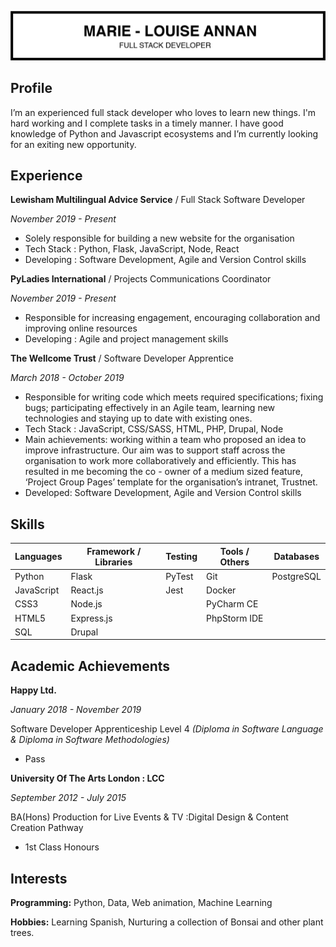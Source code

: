 ![ml header](/img/ml_cv_header2.png)

## Profile

I’m an experienced full stack developer who loves to learn new things. I'm hard working and I complete tasks in a timely manner. I have good knowledge of Python and Javascript ecosystems and I’m currently looking for an exiting new opportunity.

## Experience

**Lewisham Multilingual Advice Service** / Full Stack Software Developer

_November 2019 - Present_

- Solely responsible for building a new website for the organisation
- Tech Stack : Python, Flask, JavaScript, Node, React
- Developing : Software Development, Agile and Version Control skills

**PyLadies International** / Projects Communications Coordinator

_November 2019 - Present_
- Responsible for increasing engagement, encouraging collaboration and improving online resources
- Developing : Agile and project management skills


**The Wellcome Trust** / Software Developer Apprentice

_March 2018 - October 2019_

- Responsible for writing code which meets required specifications; fixing bugs; participating effectively in an Agile team, learning new technologies and staying up to date with existing ones.
- Tech Stack : JavaScript, CSS/SASS, HTML, PHP, Drupal, Node
- Main achievements: working within a team who proposed an idea to improve infrastructure. Our aim was to support staff across the organisation to work more collaboratively and efficiently. This has resulted in me becoming the co - owner of a medium sized feature, ‘Project Group Pages’ template for the organisation’s intranet, Trustnet.
- Developed: Software Development, Agile and Version Control skills


## Skills

| Languages  | Framework / Libraries  | Testing  | Tools / Others  | Databases  |
|---|---|---|---|---|
| Python   | Flask  | PyTest  | Git  |  PostgreSQL |
| JavaScript  | React.js  | Jest  | Docker  |   |
| CSS3  | Node.js  |   |PyCharm CE   |   | 
| HTML5  | Express.js  |   |  PhpStorm IDE |   |
| SQL  | Drupal  |   |   |   |


## Academic Achievements

**Happy Ltd.** 

_January 2018 - November 2019_

Software Developer Apprenticeship Level 4 _(Diploma in Software Language & Diploma in Software Methodologies)_

- Pass


**University Of The Arts London : LCC** 

_September 2012 - July 2015_

BA(Hons) Production for Live Events & TV :Digital Design & Content Creation Pathway

- 1st Class Honours

## Interests

**Programming:** Python, Data, Web animation, Machine Learning

**Hobbies:** Learning Spanish, Nurturing a collection of Bonsai and other plant trees.

